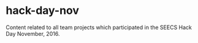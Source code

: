 # hack-day-nov
Content related to all team projects which participated in the SEECS Hack Day November, 2016.
